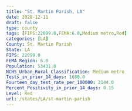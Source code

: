 ```yaml
---
title: "St. Martin Parish, LA"
date: 2020-12-11
draft: false
type: county
tags: [FIPS:22099.0,FEMA:6.0,Medium metro,Red]
categories: [LA]
County: St. Martin Parish
State: LA
FIPS: 22099.0
FEMA_Region: 6.0
Population: 53431.0
NCHS_Urban_Rural_Classification: Medium metro
Tests_in_prior_14_days: 1680.0
Fourteen_day_test_rate_per_100000: 3144.0
Percent_Positivity_in_prior_14_days: 0.15
Level: Red
url: /states/LA/st-martin-parish
---
```



